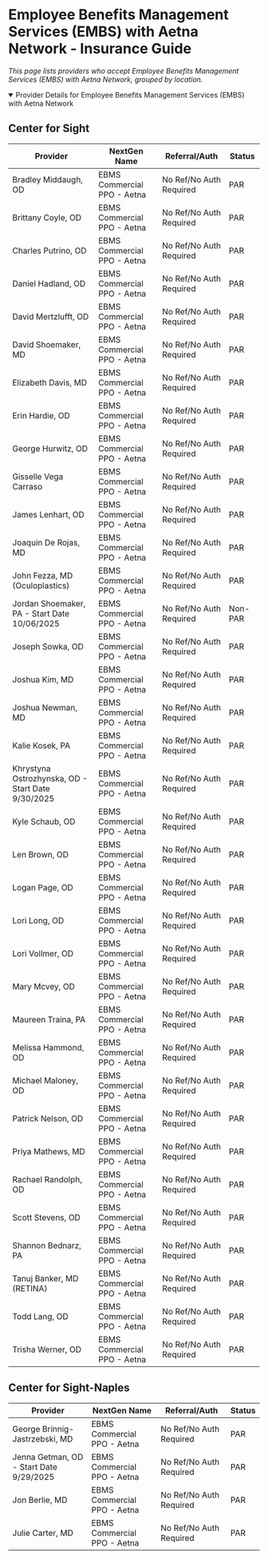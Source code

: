 # Employee Benefits Management Services (EMBS) with Aetna Network - Insurance Guide

*This page lists providers who accept Employee Benefits Management Services (EMBS) with Aetna Network, grouped by location.*

<details open><summary>Provider Details for Employee Benefits Management Services (EMBS) with Aetna Network</summary>

## Center for Sight

| Provider | NextGen Name | Referral/Auth | Status |
|----------|-------------|--------------|--------|
| Bradley Middaugh, OD | EBMS Commercial PPO - Aetna | No Ref/No Auth Required | PAR |
| Brittany Coyle, OD | EBMS Commercial PPO - Aetna | No Ref/No Auth Required | PAR |
| Charles Putrino, OD | EBMS Commercial PPO - Aetna | No Ref/No Auth Required | PAR |
| Daniel Hadland, OD | EBMS Commercial PPO - Aetna | No Ref/No Auth Required | PAR |
| David Mertzlufft, OD | EBMS Commercial PPO - Aetna | No Ref/No Auth Required | PAR |
| David Shoemaker, MD | EBMS Commercial PPO - Aetna | No Ref/No Auth Required | PAR |
| Elizabeth Davis, MD | EBMS Commercial PPO - Aetna | No Ref/No Auth Required | PAR |
| Erin Hardie, OD | EBMS Commercial PPO - Aetna | No Ref/No Auth Required | PAR |
| George Hurwitz, OD | EBMS Commercial PPO - Aetna | No Ref/No Auth Required | PAR |
| Gisselle Vega Carraso | EBMS Commercial PPO - Aetna | No Ref/No Auth Required | PAR |
| James Lenhart, OD | EBMS Commercial PPO - Aetna | No Ref/No Auth Required | PAR |
| Joaquin De Rojas, MD | EBMS Commercial PPO - Aetna | No Ref/No Auth Required | PAR |
| John Fezza, MD (Oculoplastics) | EBMS Commercial PPO - Aetna | No Ref/No Auth Required | PAR |
| Jordan Shoemaker, PA - Start Date 10/06/2025 | EBMS Commercial PPO - Aetna | No Ref/No Auth Required | Non-PAR |
| Joseph Sowka, OD | EBMS Commercial PPO - Aetna | No Ref/No Auth Required | PAR |
| Joshua Kim, MD | EBMS Commercial PPO - Aetna | No Ref/No Auth Required | PAR |
| Joshua Newman, MD | EBMS Commercial PPO - Aetna | No Ref/No Auth Required | PAR |
| Kalie Kosek, PA | EBMS Commercial PPO - Aetna | No Ref/No Auth Required | PAR |
| Khrystyna Ostrozhynska, OD - Start Date 9/30/2025 | EBMS Commercial PPO - Aetna | No Ref/No Auth Required | PAR |
| Kyle Schaub, OD | EBMS Commercial PPO - Aetna | No Ref/No Auth Required | PAR |
| Len Brown, OD | EBMS Commercial PPO - Aetna | No Ref/No Auth Required | PAR |
| Logan Page, OD | EBMS Commercial PPO - Aetna | No Ref/No Auth Required | PAR |
| Lori Long, OD | EBMS Commercial PPO - Aetna | No Ref/No Auth Required | PAR |
| Lori Vollmer, OD | EBMS Commercial PPO - Aetna | No Ref/No Auth Required | PAR |
| Mary Mcvey, OD | EBMS Commercial PPO - Aetna | No Ref/No Auth Required | PAR |
| Maureen Traina, PA | EBMS Commercial PPO - Aetna | No Ref/No Auth Required | PAR |
| Melissa Hammond, OD | EBMS Commercial PPO - Aetna | No Ref/No Auth Required | PAR |
| Michael Maloney, OD | EBMS Commercial PPO - Aetna | No Ref/No Auth Required | PAR |
| Patrick Nelson, OD | EBMS Commercial PPO - Aetna | No Ref/No Auth Required | PAR |
| Priya Mathews, MD | EBMS Commercial PPO - Aetna | No Ref/No Auth Required | PAR |
| Rachael Randolph, OD | EBMS Commercial PPO - Aetna | No Ref/No Auth Required | PAR |
| Scott Stevens, OD | EBMS Commercial PPO - Aetna | No Ref/No Auth Required | PAR |
| Shannon Bednarz, PA | EBMS Commercial PPO - Aetna | No Ref/No Auth Required | PAR |
| Tanuj Banker, MD (RETINA) | EBMS Commercial PPO - Aetna | No Ref/No Auth Required | PAR |
| Todd Lang, OD | EBMS Commercial PPO - Aetna | No Ref/No Auth Required | PAR |
| Trisha Werner, OD | EBMS Commercial PPO - Aetna | No Ref/No Auth Required | PAR |

## Center for Sight-Naples

| Provider | NextGen Name | Referral/Auth | Status |
|----------|-------------|--------------|--------|
| George Brinnig-Jastrzebski, MD | EBMS Commercial PPO - Aetna | No Ref/No Auth Required | PAR |
| Jenna Getman, OD - Start Date 9/29/2025 | EBMS Commercial PPO - Aetna | No Ref/No Auth Required | PAR |
| Jon Berlie, MD | EBMS Commercial PPO - Aetna | No Ref/No Auth Required | PAR |
| Julie Carter, MD | EBMS Commercial PPO - Aetna | No Ref/No Auth Required | PAR |

</details>


